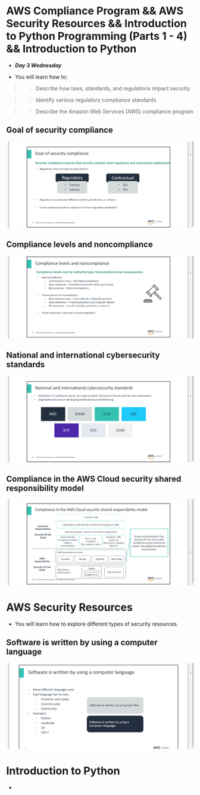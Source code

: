 # AWS Compliance Program && AWS Security Resources && Introduction to Python Programming (Parts 1 - 4) && Introduction to Python
- ***Day 3 Wednesday***

- You will learn how to:

>> Describe how laws, standards, and regulations impact security

>> Identify various regulatory compliance standards

>> Describe the Amazon Web Services (AWS) compliance program

## Goal of security compliance
![alt text](<Images/image copy 11.png>)

## Compliance levels and noncompliance
![alt text](<Images/image copy 12.png>)

## National and international cybersecurity standards
![alt text](<Images/image copy 13.png>)

## Compliance in the AWS Cloud security shared responsibility model
![alt text](<Images/image copy 14.png>)



# AWS Security Resources
- You will learn how to explore different types of security resources.

## Software is written by using a computer language
![alt text](<Images/image copy 15.png>)


# Introduction to Python
- 